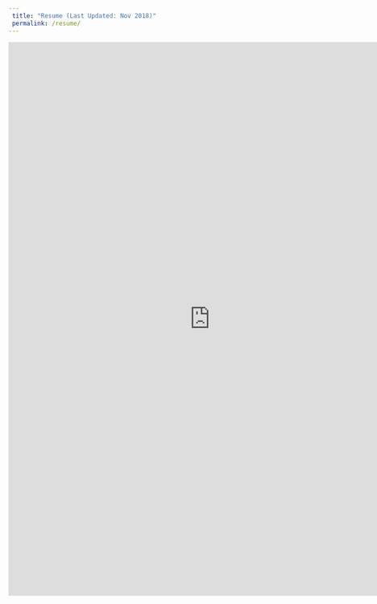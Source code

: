 ```yaml
---
 title: "Resume (Last Updated: Nov 2018)"
 permalink: /resume/
---
```


<embed src="https://wzhorton.github.io/portfolio/oldresume.pdf#zoom=93" width="800" height="1100" type="application/pdf" />
